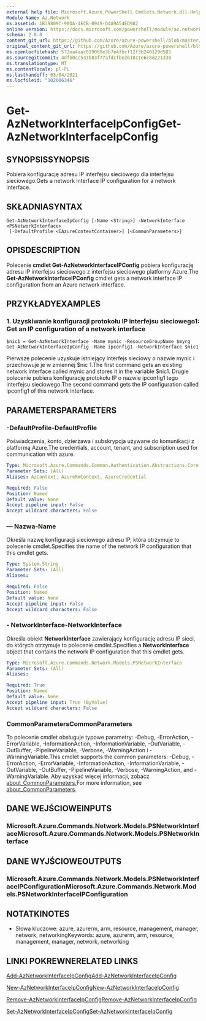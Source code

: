 ```yaml
---
external help file: Microsoft.Azure.PowerShell.Cmdlets.Network.dll-Help.xml
Module Name: Az.Network
ms.assetid: 1B39809C-90DA-4ECB-B949-D4A9A54ED982
online version: https://docs.microsoft.com/powershell/module/az.network/get-aznetworkinterfaceipconfig
schema: 2.0.0
content_git_url: https://github.com/Azure/azure-powershell/blob/master/src/Network/Network/help/Get-AzNetworkInterfaceIpConfig.md
original_content_git_url: https://github.com/Azure/azure-powershell/blob/master/src/Network/Network/help/Get-AzNetworkInterfaceIpConfig.md
ms.openlocfilehash: 572ea4aac029068e3b7e4fbcf12f3b240129d585
ms.sourcegitcommit: 4dfb0cc533b83f77afdcfbe2618c1e6c8d221330
ms.translationtype: MT
ms.contentlocale: pl-PL
ms.lasthandoff: 03/04/2021
ms.locfileid: "102006346"
---
```

# <span data-ttu-id="f4ab5-101">Get-AzNetworkInterfaceIpConfig</span><span class="sxs-lookup"><span data-stu-id="f4ab5-101">Get-AzNetworkInterfaceIpConfig</span></span>

## <span data-ttu-id="f4ab5-102">SYNOPSIS</span><span class="sxs-lookup"><span data-stu-id="f4ab5-102">SYNOPSIS</span></span>
<span data-ttu-id="f4ab5-103">Pobiera konfigurację adresu IP interfejsu sieciowego dla interfejsu sieciowego.</span><span class="sxs-lookup"><span data-stu-id="f4ab5-103">Gets a network interface IP configuration for a network interface.</span></span>

## <span data-ttu-id="f4ab5-104">SKŁADNIA</span><span class="sxs-lookup"><span data-stu-id="f4ab5-104">SYNTAX</span></span>

```
Get-AzNetworkInterfaceIpConfig [-Name <String>] -NetworkInterface <PSNetworkInterface>
 [-DefaultProfile <IAzureContextContainer>] [<CommonParameters>]
```

## <span data-ttu-id="f4ab5-105">OPIS</span><span class="sxs-lookup"><span data-stu-id="f4ab5-105">DESCRIPTION</span></span>
<span data-ttu-id="f4ab5-106">Polecenie **cmdlet Get-AzNetworkInterfaceIPConfig** pobiera konfigurację adresu IP interfejsu sieciowego z interfejsu sieciowego platformy Azure.</span><span class="sxs-lookup"><span data-stu-id="f4ab5-106">The **Get-AzNetworkInterfaceIPConfig** cmdlet gets a network interface IP configuration from an Azure network interface.</span></span>

## <span data-ttu-id="f4ab5-107">PRZYKŁADY</span><span class="sxs-lookup"><span data-stu-id="f4ab5-107">EXAMPLES</span></span>

### <span data-ttu-id="f4ab5-108">1. Uzyskiwanie konfiguracji protokołu IP interfejsu sieciowego</span><span class="sxs-lookup"><span data-stu-id="f4ab5-108">1: Get an IP configuration of a network interface</span></span>
```
$nic1 = Get-AzNetworkInterface -Name mynic -ResourceGroupName $myrg
Get-AzNetworkInterfaceIpConfig -Name ipconfig1 -NetworkInterface $nic1
```

<span data-ttu-id="f4ab5-109">Pierwsze polecenie uzyskuje istniejący interfejs sieciowy o nazwie mynic i przechowuje je w zmiennej $nic 1.</span><span class="sxs-lookup"><span data-stu-id="f4ab5-109">The first command gets an existing network interface called mynic and stores it in the variable $nic1.</span></span> <span data-ttu-id="f4ab5-110">Drugie polecenie pobiera konfigurację protokołu IP o nazwie ipconfig1 tego interfejsu sieciowego.</span><span class="sxs-lookup"><span data-stu-id="f4ab5-110">The second command gets the IP configuration called ipconfig1 of this network interface.</span></span>
    

## <span data-ttu-id="f4ab5-111">PARAMETERS</span><span class="sxs-lookup"><span data-stu-id="f4ab5-111">PARAMETERS</span></span>

### <span data-ttu-id="f4ab5-112">-DefaultProfile</span><span class="sxs-lookup"><span data-stu-id="f4ab5-112">-DefaultProfile</span></span>
<span data-ttu-id="f4ab5-113">Poświadczenia, konto, dzierżawa i subskrypcja używane do komunikacji z platformą Azure.</span><span class="sxs-lookup"><span data-stu-id="f4ab5-113">The credentials, account, tenant, and subscription used for communication with azure.</span></span>

```yaml
Type: Microsoft.Azure.Commands.Common.Authentication.Abstractions.Core.IAzureContextContainer
Parameter Sets: (All)
Aliases: AzContext, AzureRmContext, AzureCredential

Required: False
Position: Named
Default value: None
Accept pipeline input: False
Accept wildcard characters: False
```

### <span data-ttu-id="f4ab5-114">— Nazwa</span><span class="sxs-lookup"><span data-stu-id="f4ab5-114">-Name</span></span>
<span data-ttu-id="f4ab5-115">Określa nazwę konfiguracji sieciowego adresu IP, która otrzymuje to polecenie cmdlet.</span><span class="sxs-lookup"><span data-stu-id="f4ab5-115">Specifies the name of the network IP configuration that this cmdlet gets.</span></span>

```yaml
Type: System.String
Parameter Sets: (All)
Aliases:

Required: False
Position: Named
Default value: None
Accept pipeline input: False
Accept wildcard characters: False
```

### <span data-ttu-id="f4ab5-116">- NetworkInterface</span><span class="sxs-lookup"><span data-stu-id="f4ab5-116">-NetworkInterface</span></span>
<span data-ttu-id="f4ab5-117">Określa obiekt **NetworkInterface** zawierający konfigurację adresu IP sieci, do których otrzymuje to polecenie cmdlet.</span><span class="sxs-lookup"><span data-stu-id="f4ab5-117">Specifies a **NetworkInterface** object that contains the network IP configuration that this cmdlet gets.</span></span>

```yaml
Type: Microsoft.Azure.Commands.Network.Models.PSNetworkInterface
Parameter Sets: (All)
Aliases:

Required: True
Position: Named
Default value: None
Accept pipeline input: True (ByValue)
Accept wildcard characters: False
```

### <span data-ttu-id="f4ab5-118">CommonParameters</span><span class="sxs-lookup"><span data-stu-id="f4ab5-118">CommonParameters</span></span>
<span data-ttu-id="f4ab5-119">To polecenie cmdlet obsługuje typowe parametry: -Debug, -ErrorAction, -ErrorVariable, -InformationAction, -InformationVariable, -OutVariable, -OutBuffer, -PipelineVariable, -Verbose, -WarningAction i -WarningVariable.</span><span class="sxs-lookup"><span data-stu-id="f4ab5-119">This cmdlet supports the common parameters: -Debug, -ErrorAction, -ErrorVariable, -InformationAction, -InformationVariable, -OutVariable, -OutBuffer, -PipelineVariable, -Verbose, -WarningAction, and -WarningVariable.</span></span> <span data-ttu-id="f4ab5-120">Aby uzyskać więcej informacji, zobacz [about_CommonParameters.](http://go.microsoft.com/fwlink/?LinkID=113216)</span><span class="sxs-lookup"><span data-stu-id="f4ab5-120">For more information, see [about_CommonParameters](http://go.microsoft.com/fwlink/?LinkID=113216).</span></span>

## <span data-ttu-id="f4ab5-121">DANE WEJŚCIOWE</span><span class="sxs-lookup"><span data-stu-id="f4ab5-121">INPUTS</span></span>

### <span data-ttu-id="f4ab5-122">Microsoft.Azure.Commands.Network.Models.PSNetworkInterface</span><span class="sxs-lookup"><span data-stu-id="f4ab5-122">Microsoft.Azure.Commands.Network.Models.PSNetworkInterface</span></span>

## <span data-ttu-id="f4ab5-123">DANE WYJŚCIOWE</span><span class="sxs-lookup"><span data-stu-id="f4ab5-123">OUTPUTS</span></span>

### <span data-ttu-id="f4ab5-124">Microsoft.Azure.Commands.Network.Models.PSNetworkInterfaceIPConfiguration</span><span class="sxs-lookup"><span data-stu-id="f4ab5-124">Microsoft.Azure.Commands.Network.Models.PSNetworkInterfaceIPConfiguration</span></span>

## <span data-ttu-id="f4ab5-125">NOTATKI</span><span class="sxs-lookup"><span data-stu-id="f4ab5-125">NOTES</span></span>
* <span data-ttu-id="f4ab5-126">Słowa kluczowe: azure, azurerm, arm, resource, management, manager, network, networking</span><span class="sxs-lookup"><span data-stu-id="f4ab5-126">Keywords: azure, azurerm, arm, resource, management, manager, network, networking</span></span>

## <span data-ttu-id="f4ab5-127">LINKI POKREWNE</span><span class="sxs-lookup"><span data-stu-id="f4ab5-127">RELATED LINKS</span></span>

[<span data-ttu-id="f4ab5-128">Add-AzNetworkInterfaceIpConfig</span><span class="sxs-lookup"><span data-stu-id="f4ab5-128">Add-AzNetworkInterfaceIpConfig</span></span>](./Add-AzNetworkInterfaceIpConfig.md)

[<span data-ttu-id="f4ab5-129">New-AzNetworkInterfaceIpConfig</span><span class="sxs-lookup"><span data-stu-id="f4ab5-129">New-AzNetworkInterfaceIpConfig</span></span>](./New-AzNetworkInterfaceIpConfig.md)

[<span data-ttu-id="f4ab5-130">Remove-AzNetworkInterfaceIpConfig</span><span class="sxs-lookup"><span data-stu-id="f4ab5-130">Remove-AzNetworkInterfaceIpConfig</span></span>](./Remove-AzNetworkInterfaceIpConfig.md)

[<span data-ttu-id="f4ab5-131">Set-AzNetworkInterfaceIpConfig</span><span class="sxs-lookup"><span data-stu-id="f4ab5-131">Set-AzNetworkInterfaceIpConfig</span></span>](./Set-AzNetworkInterfaceIpConfig.md)


